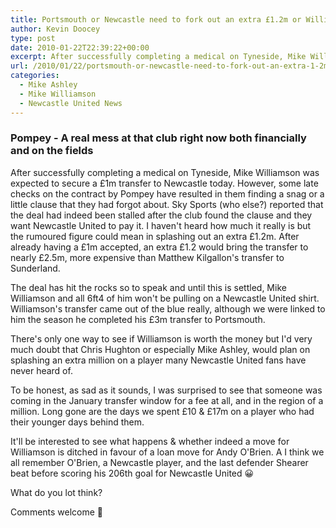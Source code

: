 ```yaml
---
title: Portsmouth or Newcastle need to fork out an extra £1.2m or Williamson won’t arrive on Tyneside
author: Kevin Doocey
type: post
date: 2010-01-22T22:39:22+00:00
excerpt: After successfully completing a medical on Tyneside, Mike Williamson..
url: /2010/01/22/portsmouth-or-newcastle-need-to-fork-out-an-extra-1-2m-or-williamson-wont-arrive-on-tyneside/
categories:
  - Mike Ashley
  - Mike Williamson
  - Newcastle United News
---
```


### Pompey - A real mess at that club right now both financially and on the fields

After successfully completing a medical on Tyneside, Mike Williamson was expected to secure a £1m transfer to Newcastle today. However, some late checks on the contract by Pompey have resulted in them finding a snag or a little clause that they had forgot about. Sky Sports (who else?) reported that the deal had indeed been stalled after the club found the clause and they want  Newcastle United to pay it. I haven't heard how much it really is but the rumoured figure could mean in splashing out an extra £1.2m. After already having a £1m accepted, an extra £1.2 would bring the transfer to nearly £2.5m, more expensive than Matthew Kilgallon's transfer to Sunderland.

The deal has hit the rocks so to speak and until this is settled, Mike Williamson and all 6ft4 of him won't be pulling on a Newcastle United shirt. Williamson's transfer came out of the blue really, although we were linked to him the season he completed his £3m transfer to Portsmouth.

There's only one way to see if Williamson is worth the money but I'd very much doubt that Chris Hughton or especially Mike Ashley, would plan on splashing an extra million on a player many Newcastle United fans have never heard of.

To be honest, as sad as it sounds, I was surprised to see that someone was coming in the January transfer window for a fee at all, and in the region of a million. Long gone are the days we spent £10 & £17m on a player who had their younger days behind them.

It'll be interested to see what happens & whether indeed a move for Williamson is ditched in favour of a loan move for Andy O'Brien. A I think we all remember O'Brien, a Newcastle player, and the last defender Shearer beat before scoring his 206th goal for Newcastle United 😀

What do you lot think?

Comments welcome 🙂
